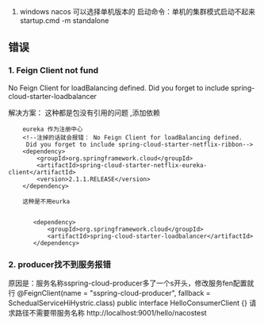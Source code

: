 1. windows nacos 可以选择单机版本的 启动命令：单机的集群模式启动不起来
startup.cmd -m standalone


## 错误

### 1. Feign Client not fund
No Feign Client for loadBalancing defined. Did you forget to include spring-cloud-starter-loadbalancer

解决方案： 这种都是包没有引用的问题 ,添加依赖

        eureka 作为注册中心
        <!--注掉的话就会报错： No Feign Client for loadBalancing defined.
         Did you forget to include spring-cloud-starter-netflix-ribbon-->
        <dependency>
            <groupId>org.springframework.cloud</groupId>
            <artifactId>spring-cloud-starter-netflix-eureka-client</artifactId>
            <version>2.1.1.RELEASE</version>
        </dependency>
        
        这种是不用eurka

           
           <dependency>
               <groupId>org.springframework.cloud</groupId>
               <artifactId>spring-cloud-starter-loadbalancer</artifactId>
           </dependency>
### 2. producer找不到服务报错
原因是：服务名称sspring-cloud-producer多了一个s开头，修改服务fen配置就行
@FeignClient(name = "sspring-cloud-producer", fallback = SchedualServiceHiHystric.class)
public interface HelloConsumerClient {}
请求路径不需要带服务名称
http://localhost:9001/hello/nacostest
